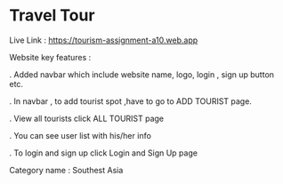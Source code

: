 # Travel Tour

Live Link : https://tourism-assignment-a10.web.app

Website key features :

. Added navbar which include website name, logo, login , sign up button etc.

. In navbar , to add tourist spot ,have to go to ADD TOURIST page.

. View all tourists click ALL TOURIST page

. You can see user list with his/her info

. To login and sign up click Login and Sign Up page

Category name : Southest Asia
